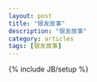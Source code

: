 ```yaml
---
layout: post
title: "银发故事"
description: "银发故事"
category: articles
tags: [银发故事]
---
```

{% include JB/setup %}

